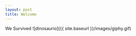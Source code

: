 ```yaml
---
layout: post
title: Welcome
---
```


We Survived
![dinosaurio]({{ site.baseurl }}/images/giphy.gif)
